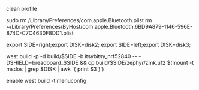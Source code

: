 clean profile

sudo rm /Library/Preferences/com.apple.Bluetooth.plist
rm ~/Library/Preferences/ByHost/com.apple.Bluetooth.6BD9A879-1146-596E-874C-C7C4630F8DD1.plist


export SIDE=right;export DISK=disk2;
export SIDE=left;export DISK=disk3;

west build -p -d build/$SIDE  -b itsybitsy_nrf52840  -- -DSHIELD=breadboard_$SIDE &&  cp build/$SIDE/zephyr/zmk.uf2 $(mount -t msdos | grep $DISK | awk '{ print $3 }')

enable 
west build -t menuconfig